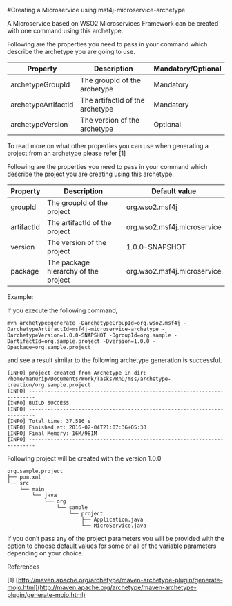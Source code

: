 #Creating a Microservice using msf4j-microservice-archetype

A Microservice based on WSO2 Microservices Framework can be created with one command using this archetype.

Following are the properties you need to pass in your command which describe the archetype you are going to use.

| Property            | Description                     | Mandatory/Optional |
| ------------------- | ------------------------------- | ------------------ |
| archetypeGroupId    | The groupId of the archetype    | Mandatory          |
| archetypeArtifactId | The artifactId of the archetype | Mandatory          |
| archetypeVersion    | The version of the archetype    | Optional           |

To read more on what other properties you can use when generating a project from an archetype please refer [1]

Following are the properties you need to pass in your command which describe the project you are creating using
this archetype.

| Property   | Description                          | Default value               |
| ---------  | ------------------------------------ | --------------------------- |
| groupId    | The groupId of the project           | org.wso2.msf4j              |
| artifactId | The artifactId of the project        | org.wso2.msf4j.microservice |
| version    | The version of the project           | 1.0.0-SNAPSHOT              |
| package    | The package hierarchy of the project | org.wso2.msf4j.microservice |

Example:

If you execute the following command,

```
mvn archetype:generate -DarchetypeGroupId=org.wso2.msf4j -DarchetypeArtifactId=msf4j-microservice-archetype -DarchetypeVersion=1.0.0-SNAPSHOT -DgroupId=org.sample -DartifactId=org.sample.project -Dversion=1.0.0 -Dpackage=org.sample.project

```
and see a result similar to the following archetype generation is successful.

```
[INFO] project created from Archetype in dir: /home/manurip/Documents/Work/Tasks/RnD/mss/archetype-creation/org.sample.project
[INFO] ------------------------------------------------------------------------
[INFO] BUILD SUCCESS
[INFO] ------------------------------------------------------------------------
[INFO] Total time: 37.586 s
[INFO] Finished at: 2016-02-04T21:07:36+05:30
[INFO] Final Memory: 16M/981M
[INFO] ------------------------------------------------------------------------

```

Following project will be created with the version 1.0.0

```
org.sample.project
├── pom.xml
└── src
    └── main
        └── java
            └── org
                └── sample
                    └── project
                        ├── Application.java
                        └── MicroService.java
```

If you don’t pass any of the project parameters you will be provided with the option to choose default values for some or all of the variable parameters depending on your choice.


References

[1] [http://maven.apache.org/archetype/maven-archetype-plugin/generate-mojo.html](http://maven.apache.org/archetype/maven-archetype-plugin/generate-mojo.html)
